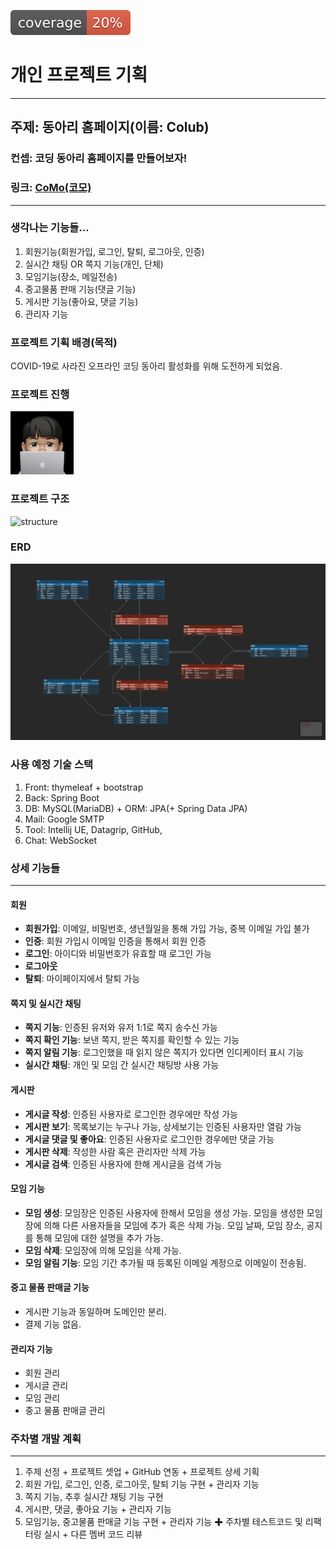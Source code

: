 ![test coverage](.github/badges/jacoco.svg)

# 개인 프로젝트 기획

---

## 주제: 동아리 홈페이지(이름: Colub)

### 컨셉: 코딩 동아리 홈페이지를 만들어보자!
### 링크: [CoMo(코모)](https://dongjji.notion.site/CoMo-41ec3d15e380464cac26e6c5fcd098e5)

---

### 생각나는 기능들…

1. 회원기능(회원가입, 로그인, 탈퇴, 로그아웃, 인증)
2. 실시간 채팅 OR 쪽지 기능(개인, 단체)
3. 모임기능(장소, 메일전송)
4. 중고물품 판매 기능(댓글 기능)
5. 게시판 기능(좋아요, 댓글 기능)
6. 관리자 기능

### 프로젝트 기획 배경(목적)

COVID-19로 사라진 오프라인 코딩 동아리 활성화를 위해 도전하게 되었음.

### 프로젝트 진행

<a href="https://github.com/dongjji">

<img src="./images/dongjji.jpeg" style="width: 20%;" />

</a>

### 프로젝트 구조

![structure](./images/structure.jpeg)


### ERD

![erd](./images/erd.png)

### 사용 예정 기술 스택

1. Front: thymeleaf + bootstrap
2. Back: Spring Boot
3. DB: MySQL(MariaDB) + ORM: JPA(+ Spring Data JPA)
4. Mail: Google SMTP
5. Tool: Intellij UE, Datagrip, GitHub,
6. Chat: WebSocket



### 상세 기능들

---

#### 회원

- **회원가입**: 이메일, 비밀번호, 생년월일을 통해 가입 가능, 중복 이메일 가입 불가
- **인증**: 회원 가입시 이메일 인증을 통해서 회원 인증
- **로그인**: 아이디와 비밀번호가 유효할 때 로그인 가능
- **로그아웃**
- **탈퇴**: 마이페이지에서 탈퇴 가능

#### 쪽지 및 실시간 채팅

- **쪽지 기능**: 인증된 유저와 유저 1:1로 쪽지 송수신 가능
- **쪽지 확인 기능**: 보낸 쪽지, 받은 쪽지를 확인할 수 있는 기능
- **쪽지 알림 기능**: 로그인했을 때 읽지 않은 쪽지가 있다면 인디케이터 표시 기능
- **실시간 채팅**: 개인 및 모임 간 실시간 채팅방 사용 가능

#### 게시판

- **게시글 작성**: 인증된 사용자로 로그인한 경우에만 작성 가능
- **게시판 보기**: 목록보기는 누구나 가능, 상세보기는 인증된 사용자만 열람 가능
- **게시글 댓글 및 좋아요**: 인증된 사용자로 로그인한 경우에만 댓글 가능
- **게시판 삭제**: 작성한 사람 혹은 관리자만 삭제 가능
- **게시글 검색**: 인증된 사용자에 한해 게시글을 검색 가능

#### 모임 기능

- **모임 생성**:
  모임장은 인증된 사용자에 한해서 모임을 생성 가능.
  모임을 생성한 모임장에 의해 다른 사용자들을 모임에 추가 혹은 삭제 가능.
  모임 날짜, 모임 장소, 공지를 통해 모임에 대한 설명을 추가 가능.
- **모임 삭제**: 모임장에 의해 모임을 삭제 가능.
- **모임 알림 기능**: 모임 기간 추가될 때 등록된 이메일 계정으로 이메일이 전송됨.

#### 중고 물품 판매글 기능

- 게시판 기능과 동일하며 도메인만 분리.
- 결제 기능 없음.

#### 관리자 기능

- 회원 관리
- 게시글 관리
- 모임 관리
- 중고 물품 판매글 관리



### 주차별 개발 계획

---

1. 주제 선정 + 프로젝트 셋업 + GitHub 연동 + 프로젝트 상세 기획
2. 회원 가입, 로그인, 인증, 로그아웃, 탈퇴 기능 구현 + 관리자 기능
3. 쪽지 기능, 추후 실시간 채팅 기능 구현
4. 게시판, 댓글, 좋아요 기능 + 관리자 기능
5. 모임기능, 중고물품 판매글 기능 구현 + 관리자 기능
   ✚ 주차별 테스트코드 및 리팩터링 실시 + 다른 멤버 코드 리뷰



